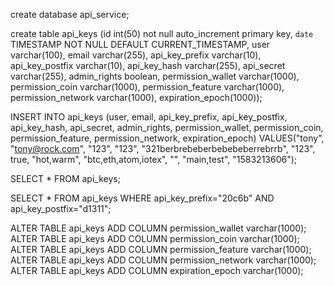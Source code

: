 
create database api_service;


create table api_keys (id int(50) not null auto_increment primary key, `date` TIMESTAMP NOT NULL DEFAULT CURRENT_TIMESTAMP, user varchar(100), email varchar(255), api_key_prefix varchar(10), api_key_postfix varchar(10), api_key_hash varchar(255), api_secret varchar(255), admin_rights boolean, permission_wallet varchar(1000), permission_coin varchar(1000), permission_feature varchar(1000), permission_network varchar(1000), expiration_epoch(1000));


INSERT INTO api_keys (user, email, api_key_prefix, api_key_postfix, api_key_hash, api_secret, admin_rights, permission_wallet, permission_coin, permission_feature, permission_network, expiration_epoch) VALUES("tony", "tony@rock.com", "123", "123", "321berbrebeberbebebeberrebrrb", "123", true, "hot,warm", "btc,eth,atom,iotex", "", "main,test", "1583213606");

SELECT * FROM api_keys;


SELECT * FROM api_keys WHERE api_key_prefix="20c6b" AND api_key_postfix="d1311";

ALTER TABLE api_keys ADD COLUMN permission_wallet varchar(1000);
ALTER TABLE api_keys ADD COLUMN permission_coin varchar(1000);
ALTER TABLE api_keys ADD COLUMN permission_feature varchar(1000);
ALTER TABLE api_keys ADD COLUMN permission_network varchar(1000);
ALTER TABLE api_keys ADD COLUMN expiration_epoch varchar(1000);
